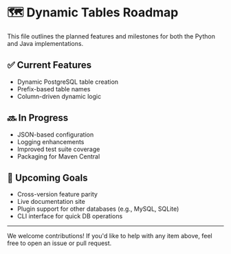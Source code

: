 # 🗺 Dynamic Tables Roadmap

This file outlines the planned features and milestones for both the Python and Java implementations.

## ✅ Current Features

- Dynamic PostgreSQL table creation
- Prefix-based table names
- Column-driven dynamic logic

## 🔜 In Progress

- JSON-based configuration
- Logging enhancements
- Improved test suite coverage
- Packaging for Maven Central

## 🎯 Upcoming Goals

- Cross-version feature parity
- Live documentation site
- Plugin support for other databases (e.g., MySQL, SQLite)
- CLI interface for quick DB operations

---

We welcome contributions! If you'd like to help with any item above, feel free to open an issue or pull request.

